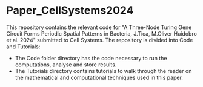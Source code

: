 # Paper_CellSystems2024

This repository contains the relevant code for "A Three-Node Turing Gene Circuit Forms Periodic Spatial Patterns in Bacteria,  J.Tica, M.Oliver Huidobro et al. 2024" submitted to Cell Systems. 
The repository is divided into Code and Tutorials:
- The Code folder directory has the code necessary to run the computations, analyse and store results.
- The Tutorials directory contains tutorials to walk through the reader on the mathematical and computational techniques used in this paper. 
